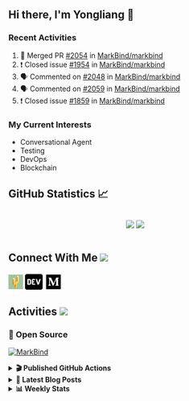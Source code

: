 ## Hi there, I'm Yongliang 👋

### Recent Activities

<!--START_SECTION:activity-->
1. 🎉 Merged PR [#2054](https://github.com/MarkBind/markbind/pull/2054) in [MarkBind/markbind](https://github.com/MarkBind/markbind)
2. ❗️ Closed issue [#1954](https://github.com/MarkBind/markbind/issues/1954) in [MarkBind/markbind](https://github.com/MarkBind/markbind)
3. 🗣 Commented on [#2048](https://github.com/MarkBind/markbind/issues/2048) in [MarkBind/markbind](https://github.com/MarkBind/markbind)
4. 🗣 Commented on [#2059](https://github.com/MarkBind/markbind/issues/2059) in [MarkBind/markbind](https://github.com/MarkBind/markbind)
5. ❗️ Closed issue [#1859](https://github.com/MarkBind/markbind/issues/1859) in [MarkBind/markbind](https://github.com/MarkBind/markbind)
<!--END_SECTION:activity-->

### My Current Interests

- Conversational Agent
- Testing
- DevOps
- Blockchain

## GitHub Statistics :chart_with_upwards_trend:
<div align="center">
<div style="display: flex; align-items: center; justify-content: center;">

[![](https://github-readme-stats-tlylt.vercel.app/api?username=tlylt&show_icons=true&theme=tokyonight&hide_border=true&locale=en)](https://github.com/tlylt)
[![](https://github-readme-streak-stats.herokuapp.com/?user=tlylt&theme=tokyonight&hide_border=true)](https://github.com/tlylt)
</div>
</div>

## Connect With Me <img src="https://media.giphy.com/media/2wh5K5yE3ulp3xgYcG/giphy-downsized.gif" width="30">

<a href="https://www.yongliangliu.com/" target="_blank"><img align="center" src="static/site-icon.png" alt="yongliangliu.com" height="29" width="29" /></a>
<a href="https://dev.to/tlylt" target="_blank"><img align="center" src="static/dev-badge.svg" alt="dev.to/tlylt" height="35" width="35" /></a>
<a href="https://tlylt.medium.com" target="_blank"><img align="center" src="static/medium.png" alt="tlylt.medium.com" height="35" width="35" /></a>

## Activities <img src="https://media.giphy.com/media/WUlplcMpOCEmTGBtBW/giphy.gif" width="30">

### 🔭 Open Source

[![MarkBind](https://github-readme-stats-tlylt.vercel.app/api/pin/?username=markbind&repo=markbind)](https://github.com/MarkBind/markbind)

<details>
<summary> <b>🎬 Published GitHub Actions </b> </summary>

[![install-graphviz](https://github-readme-stats-tlylt.vercel.app/api/pin/?username=tlylt&repo=install-graphviz)](https://github.com/tlylt/install-graphviz)

[![reposense-action](https://github-readme-stats-tlylt.vercel.app/api/pin/?username=tlylt&repo=reposense-action)](https://github.com/tlylt/reposense-action)

[![markbin-action](https://github-readme-stats-tlylt.vercel.app/api/pin/?username=markbind&repo=markbind-action)](https://github.com/MarkBind/markbind-action)

</details>

<details>
<summary> <b>📕 Latest Blog Posts</b> </summary>

<!-- BLOG-POST-LIST:START -->
- [End of University Year 3 Sem 1](https://www.yongliangliu.com/blog/end-of-year-3-sem-1/)
- [Repository Pattern, Revisited](https://www.yongliangliu.com/blog/repository-pattern-revisited/)
- [End of University Year 2 Sem 2](https://www.yongliangliu.com/blog/end-of-year-2-sem-2/)
- [Crossing abstraction barrier between parent and child class](https://www.yongliangliu.com/blog/cross-abstraction-barrier-between-parent-child/)
- [Intermediate GitHub CI Workflow Walk Through](https://www.yongliangliu.com/blog/intermediate-github-ci-workflow-walk-through/)
<!-- BLOG-POST-LIST:END -->

</details>

<details>
<summary> <b>📊 Weekly Stats</b> </summary>

<!--START_SECTION:waka-->
![Code Time](http://img.shields.io/badge/Code%20Time-634%20hrs%206%20mins-blue)

**🐱 My GitHub Data** 

> 🏆 4,460 Contributions in the Year 2022
 > 
> 📦 326.5 kB Used in GitHub's Storage 
 > 
> 🚫 Not Opted to Hire
 > 
> 📜 138 Public Repositories 
 > 
> 🔑 25 Private Repositories  
 > 
**I'm an Early 🐤** 

```text
🌞 Morning    328 commits    ███████░░░░░░░░░░░░░░░░░░   30.45% 
🌆 Daytime    251 commits    █████░░░░░░░░░░░░░░░░░░░░   23.31% 
🌃 Evening    412 commits    █████████░░░░░░░░░░░░░░░░   38.25% 
🌙 Night      86 commits     ██░░░░░░░░░░░░░░░░░░░░░░░   7.99%

```
📅 **I'm Most Productive on Friday** 

```text
Monday       146 commits    ███░░░░░░░░░░░░░░░░░░░░░░   13.56% 
Tuesday      77 commits     █░░░░░░░░░░░░░░░░░░░░░░░░   7.15% 
Wednesday    158 commits    ███░░░░░░░░░░░░░░░░░░░░░░   14.67% 
Thursday     169 commits    ████░░░░░░░░░░░░░░░░░░░░░   15.69% 
Friday       237 commits    █████░░░░░░░░░░░░░░░░░░░░   22.01% 
Saturday     155 commits    ███░░░░░░░░░░░░░░░░░░░░░░   14.39% 
Sunday       135 commits    ███░░░░░░░░░░░░░░░░░░░░░░   12.53%

```


📊 **This Week I Spent My Time On** 

```text
⌚︎ Time Zone: Asia/Singapore

💬 Programming Languages: 
Markdown                 9 hrs 9 mins        █████████████████░░░░░░░░   69.16% 
JavaScript               1 hr 39 mins        ███░░░░░░░░░░░░░░░░░░░░░░   12.48% 
JSON                     50 mins             █░░░░░░░░░░░░░░░░░░░░░░░░   6.33% 
CSS                      37 mins             █░░░░░░░░░░░░░░░░░░░░░░░░   4.71% 
TypeScript               30 mins             █░░░░░░░░░░░░░░░░░░░░░░░░   3.8%

```


 Last Updated on 19/12/2022 00:32:48 UTC
<!--END_SECTION:waka-->

</details>
